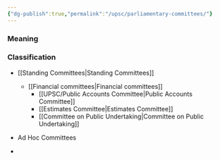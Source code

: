 ```yaml
---
{"dg-publish":true,"permalink":"/upsc/parliamentary-committees/"}
---
```



### Meaning 
### Classification
- [[Standing Committees\|Standing Committees]]
	- [[Financial committees\|Financial committees]]
		- [[UPSC/Public Accounts Committee\|Public Accounts Committee]]
		- [[Estimates Committee\|Estimates Committee]]
		- [[Committee on Public Undertaking\|Committee on Public Undertaking]]
	
- Ad Hoc Committees
- 